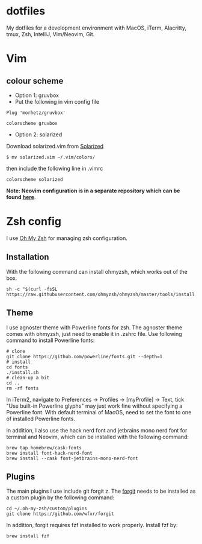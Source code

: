 # dotfiles
My dotfiles for a development environment with MacOS, iTerm, Alacritty, tmux, Zsh, IntelliJ, Vim/Neovim, Git.

# Vim
## colour scheme 
- Option 1: gruvbox
 - Put the following in vim config file
```shell
Plug 'morhetz/gruvbox'

colorscheme gruvbox
```

- Option 2: solarized

Download solarized.vim from [Solarized](https://github.com/altercation/vim-colors-solarized/tree/master/colors)
```shell
$ mv solarized.vim ~/.vim/colors/
```
then include the following line in .vimrc
```shell
colorscheme solarized
```

**Note: Neovim configuration is in a separate repository which can be found [here](https://github.com/shaunwen/nvim)**.


# Zsh config
I use [Oh My Zsh](https://github.com/ohmyzsh/ohmyzsh) for managing zsh configuration. 

## Installation
With the following command can install ohmyzsh, which works out of the box.
```shell
sh -c "$(curl -fsSL https://raw.githubusercontent.com/ohmyzsh/ohmyzsh/master/tools/install.sh)"
```

## Theme
I use agnoster theme with Powerline fonts for zsh. The agnoster theme comes with ohmyzsh, just need to enable it in .zshrc file.
Use following command to install Powerline fonts:

```shell
# clone
git clone https://github.com/powerline/fonts.git --depth=1
# install
cd fonts
./install.sh
# clean-up a bit
cd ..
rm -rf fonts
```

In iTerm2, navigate to Preferences -> Profiles -> [myProfile] -> Text, tick "Use built-in Powerline glyphs" may just work fine without specifying a Powerline font. With default terminal of MacOS, need to set the font to one of installed Powerline fonts.

In addition, I also use the hack nerd font and jetbrains mono nerd font for terminal and Neovim, which can be installed with the following command:
```shell
brew tap homebrew/cask-fonts
brew install font-hack-nerd-font
brew install --cask font-jetbrains-mono-nerd-font
```

## Plugins
The main plugins I use include git forgit z. The [forgit](https://github.com/wfxr/forgit) needs to be installed as a custom plugin by the following command:
```shell
cd ~/.oh-my-zsh/custom/plugins
git clone https://github.com/wfxr/forgit
```
In addition, forgit requires fzf installed to work properly. Install fzf by:
``` shell
brew install fzf
```
